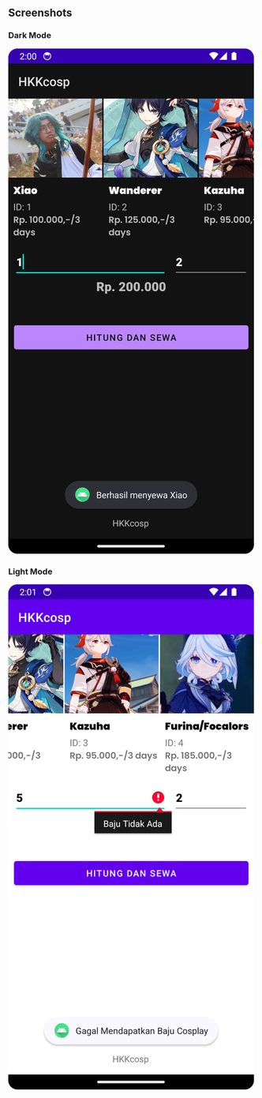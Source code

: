 ## Screenshots

### Dark Mode

![Dark Mode Screenshot](dark.jpeg)

### Light Mode

![Light Mode Screenshot](light.jpeg)
